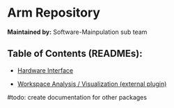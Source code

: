 # Arm Repository

**Maintained by:** Software-Mainpulation sub team

## Table of Contents (READMEs):

- [Hardware Interface](./ob1_arm_hw_interface/README/README.md)

- [Workspace Analysis / Visualization (external plugin)](https://github.com/vonunwerth/simple-reachability/blob/master/README.md)
    
#todo: create documentation for other packages
